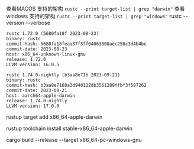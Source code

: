 查看MACOS 支持的架构  ` rustc --print target-list | grep "darwin" `
查看 windows 支持的架构  `rustc --print target-list | grep "windows"`
rustc --version --verbose
```
rustc 1.72.0 (5680fa18f 2023-08-23)
binary: rustc
commit-hash: 5680fa18feaa87f3ff04063800aec256c3d4b4be
commit-date: 2023-08-23
host: x86_64-unknown-linux-gnu
release: 1.72.0
LLVM version: 16.0.5
```

```
rustc 1.74.0-nightly (b3aa8e716 2023-09-21)
binary: rustc
commit-hash: b3aa8e7168a3d940122db3561289ffbf3f587262
commit-date: 2023-09-21
host: aarch64-apple-darwin
release: 1.74.0-nightly
LLVM version: 17.0.0
```
rustup target add x86_64-apple-darwin

rustup toolchain install stable-x86_64-apple-darwin

cargo build --release --target x86_64-pc-windows-gnu